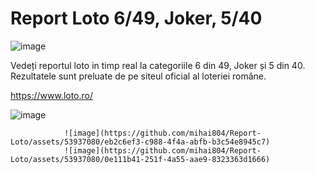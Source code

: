 # Report Loto 6/49, Joker, 5/40

![image](https://github.com/mihai804/Report-Loto/assets/53937080/580168dd-f985-4bd1-aaf9-ad6d54aa0331)


Vedeți reportul loto in timp real la categoriile 6 din 49, Joker și 5 din 40.
Rezultatele sunt preluate de pe siteul oficial al loteriei române.

https://www.loto.ro/

![image](https://github.com/mihai804/Report-Loto/assets/53937080/c27e127c-84e6-47e1-9dda-a20b7b2beda4)

                ![image](https://github.com/mihai804/Report-Loto/assets/53937080/eb2c6ef3-c988-4f4a-abfb-b3c54e8945c7)
                ![image](https://github.com/mihai804/Report-Loto/assets/53937080/0e111b41-251f-4a55-aae9-8323363d1666)
